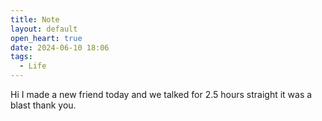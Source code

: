 ```yaml
---
title: Note
layout: default
open_heart: true
date: 2024-06-10 18:06
tags:
  - Life
---
```


Hi I made a new friend today and we talked for 2.5 hours straight it was a blast thank you.
